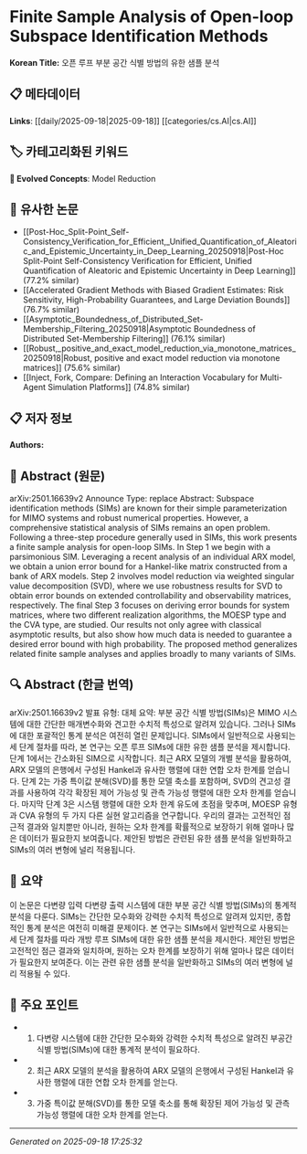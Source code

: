 
# Finite Sample Analysis of Open-loop Subspace Identification Methods

**Korean Title:** 오픈 루프 부분 공간 식별 방법의 유한 샘플 분석

## 📋 메타데이터

**Links**: [[daily/2025-09-18|2025-09-18]] [[categories/cs.AI|cs.AI]]

## 🏷️ 카테고리화된 키워드
**🚀 Evolved Concepts**: Model Reduction

## 🔗 유사한 논문
- [[Post-Hoc_Split-Point_Self-Consistency_Verification_for_Efficient,_Unified_Quantification_of_Aleatoric_and_Epistemic_Uncertainty_in_Deep_Learning_20250918|Post-Hoc Split-Point Self-Consistency Verification for Efficient, Unified Quantification of Aleatoric and Epistemic Uncertainty in Deep Learning]] (77.2% similar)
- [[Accelerated Gradient Methods with Biased Gradient Estimates: Risk Sensitivity, High-Probability Guarantees, and Large Deviation Bounds]] (76.7% similar)
- [[Asymptotic_Boundedness_of_Distributed_Set-Membership_Filtering_20250918|Asymptotic Boundedness of Distributed Set-Membership Filtering]] (76.1% similar)
- [[Robust,_positive_and_exact_model_reduction_via_monotone_matrices_20250918|Robust, positive and exact model reduction via monotone matrices]] (75.6% similar)
- [[Inject, Fork, Compare: Defining an Interaction Vocabulary for Multi-Agent Simulation Platforms]] (74.8% similar)

## 📋 저자 정보

**Authors:** 

## 📄 Abstract (원문)

arXiv:2501.16639v2 Announce Type: replace 
Abstract: Subspace identification methods (SIMs) are known for their simple parameterization for MIMO systems and robust numerical properties. However, a comprehensive statistical analysis of SIMs remains an open problem. Following a three-step procedure generally used in SIMs, this work presents a finite sample analysis for open-loop SIMs. In Step 1 we begin with a parsimonious SIM. Leveraging a recent analysis of an individual ARX model, we obtain a union error bound for a Hankel-like matrix constructed from a bank of ARX models. Step 2 involves model reduction via weighted singular value decomposition (SVD), where we use robustness results for SVD to obtain error bounds on extended controllability and observability matrices, respectively. The final Step 3 focuses on deriving error bounds for system matrices, where two different realization algorithms, the MOESP type and the CVA type, are studied. Our results not only agree with classical asymptotic results, but also show how much data is needed to guarantee a desired error bound with high probability. The proposed method generalizes related finite sample analyses and applies broadly to many variants of SIMs.

## 🔍 Abstract (한글 번역)

arXiv:2501.16639v2 발표 유형: 대체
요약: 부분 공간 식별 방법(SIMs)은 MIMO 시스템에 대한 간단한 매개변수화와 견고한 수치적 특성으로 알려져 있습니다. 그러나 SIMs에 대한 포괄적인 통계 분석은 여전히 열린 문제입니다. SIMs에서 일반적으로 사용되는 세 단계 절차를 따라, 본 연구는 오픈 루프 SIMs에 대한 유한 샘플 분석을 제시합니다. 단계 1에서는 간소화된 SIM으로 시작합니다. 최근 ARX 모델의 개별 분석을 활용하여, ARX 모델의 은행에서 구성된 Hankel과 유사한 행렬에 대한 연합 오차 한계를 얻습니다. 단계 2는 가중 특이값 분해(SVD)를 통한 모델 축소를 포함하며, SVD의 견고성 결과를 사용하여 각각 확장된 제어 가능성 및 관측 가능성 행렬에 대한 오차 한계를 얻습니다. 마지막 단계 3은 시스템 행렬에 대한 오차 한계 유도에 초점을 맞추며, MOESP 유형과 CVA 유형의 두 가지 다른 실현 알고리즘을 연구합니다. 우리의 결과는 고전적인 점근적 결과와 일치뿐만 아니라, 원하는 오차 한계를 확률적으로 보장하기 위해 얼마나 많은 데이터가 필요한지 보여줍니다. 제안된 방법은 관련된 유한 샘플 분석을 일반화하고 SIMs의 여러 변형에 널리 적용됩니다.

## 📝 요약

이 논문은 다변량 입력 다변량 출력 시스템에 대한 부분 공간 식별 방법(SIMs)의 통계적 분석을 다룬다. SIMs는 간단한 모수화와 강력한 수치적 특성으로 알려져 있지만, 종합적인 통계 분석은 여전히 미해결 문제이다. 본 연구는 SIMs에서 일반적으로 사용되는 세 단계 절차를 따라 개방 루프 SIMs에 대한 유한 샘플 분석을 제시한다. 제안된 방법은 고전적인 점근 결과와 일치하며, 원하는 오차 한계를 보장하기 위해 얼마나 많은 데이터가 필요한지 보여준다. 이는 관련 유한 샘플 분석을 일반화하고 SIMs의 여러 변형에 널리 적용될 수 있다.

## 🎯 주요 포인트

- 1. 다변량 시스템에 대한 간단한 모수화와 강력한 수치적 특성으로 알려진 부공간 식별 방법(SIMs)에 대한 통계적 분석이 필요하다.

- 2. 최근 ARX 모델의 분석을 활용하여 ARX 모델의 은행에서 구성된 Hankel과 유사한 행렬에 대한 연합 오차 한계를 얻는다.

- 3. 가중 특이값 분해(SVD)를 통한 모델 축소를 통해 확장된 제어 가능성 및 관측 가능성 행렬에 대한 오차 한계를 얻는다.

---

*Generated on 2025-09-18 17:25:32*